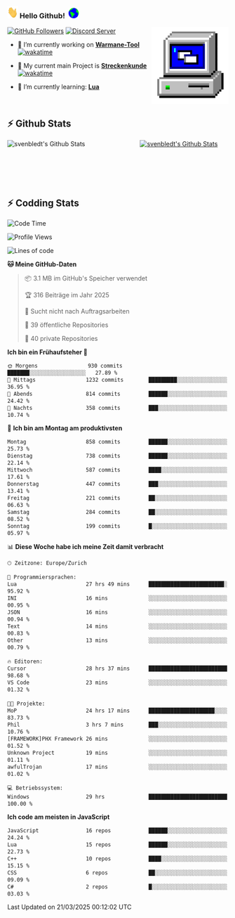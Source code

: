 ### <img src="https://github.com/svenbledt/svenbledt/blob/main/Assets/Hi.gif" height="28" width="24"> **Hello Github!** &nbsp;<img src="https://github.com/svenbledt/svenbledt/blob/main/Assets/Earth.gif" height="24" width="24">
[![GitHub Followers](https://img.shields.io/github/followers/svenbledt?label=Follow&style=flat-squaree&logo=github&labelColor=black&color=black&cacheSeconds=5)](https://github.com/svenbledt)
[![Discord Server](https://img.shields.io/discord/443405445831327754?style=flat-squeree&logo=discord&logoColor=white&label=Trojan%20Rotations%20Server&labelColor=black&color=gray&cacheSeconds=3650)](https://discord.gg/c6GZKjVhxw)
<img align="right" alt="PC GIF" src="https://github.com/svenbledt/svenbledt/blob/main/Assets/PC.gif" width="175" />

<p>

 - 🔭 I’m currently working on **[Warmane-Tool](https://github.com/svenbledt/Warmane-Bot)** [![wakatime](https://wakatime.com/badge/user/eb1cebc0-6a00-4f39-ab37-6770a4331515/project/b1c02622-6489-4920-898c-6e91c5bba727.svg)](https://wakatime.com/badge/user/eb1cebc0-6a00-4f39-ab37-6770a4331515/project/b1c02622-6489-4920-898c-6e91c5bba727)
 - 🔭 My current main Project is **[Streckenkunde](https://github.com/Streckenkunde)** [![wakatime](https://wakatime.com/badge/user/eb1cebc0-6a00-4f39-ab37-6770a4331515/project/8c10f4f0-0d09-4e0e-b526-eec4de9936b6.svg)](https://wakatime.com/badge/user/eb1cebc0-6a00-4f39-ab37-6770a4331515/project/8c10f4f0-0d09-4e0e-b526-eec4de9936b6)

 - 🌱 I’m currently learning: **[Lua](https://www.lua.org/)**
 
</p>

<br>

## :zap: Github Stats

<a href="https://github.com/svenbledt">
  <img align="left" src="https://github-readme-stats.vercel.app/api?username=svenbledt&show_icons=true&title_color=c9d1d9&icon_color=58a6da&text_color=c9d1d9&bg_color=0d1117&hide=issues" alt="svenbledt's Github Stats" width="60%">
 </a>
 <a href="https://github.com/svenbledt">
 <img src="https://github-readme-stats.vercel.app/api/top-langs/?username=svenbledt&show_icons=true&title_color=c9d1d9&icon_color=58a6da&text_color=c9d1d9&bg_color=0d1117" alt="svenbledt's Github Stats" width="35%">
 </a>

<br> <br> <br> <br> 
## :zap: Codding Stats

<!--START_SECTION:waka-->
![Code Time](http://img.shields.io/badge/Code%20Time-594%20hrs%2034%20mins-blue)

![Profile Views](http://img.shields.io/badge/Profilansichten-2-blue)

![Lines of code](https://img.shields.io/badge/Seit%20Hallo%20Welt%20habe%20ich%20geschrieben-29.3%20million%20Codezeilen-blue)

**🐱 Meine GitHub-Daten** 

> 📦 3.1 MB im GitHub's Speicher verwendet 
 > 
> 🏆 316 Beiträge im Jahr 2025
 > 
> 🚫 Sucht nicht nach Auftragsarbeiten
 > 
> 📜 39 öffentliche Repositories 
 > 
> 🔑 40 private Repositories 
 > 
**Ich bin ein Frühaufsteher 🐤** 

```text
🌞 Morgens                930 commits         ███████░░░░░░░░░░░░░░░░░░   27.89 % 
🌆 Mittags                1232 commits        █████████░░░░░░░░░░░░░░░░   36.95 % 
🌃 Abends                 814 commits         ██████░░░░░░░░░░░░░░░░░░░   24.42 % 
🌙 Nachts                 358 commits         ███░░░░░░░░░░░░░░░░░░░░░░   10.74 % 
```
📅 **Ich bin am Montag am produktivsten** 

```text
Montag                   858 commits         ██████░░░░░░░░░░░░░░░░░░░   25.73 % 
Dienstag                 738 commits         ██████░░░░░░░░░░░░░░░░░░░   22.14 % 
Mittwoch                 587 commits         ████░░░░░░░░░░░░░░░░░░░░░   17.61 % 
Donnerstag               447 commits         ███░░░░░░░░░░░░░░░░░░░░░░   13.41 % 
Freitag                  221 commits         ██░░░░░░░░░░░░░░░░░░░░░░░   06.63 % 
Samstag                  284 commits         ██░░░░░░░░░░░░░░░░░░░░░░░   08.52 % 
Sonntag                  199 commits         █░░░░░░░░░░░░░░░░░░░░░░░░   05.97 % 
```


📊 **Diese Woche habe ich meine Zeit damit verbracht** 

```text
🕑︎ Zeitzone: Europe/Zurich

💬 Programmiersprachen: 
Lua                      27 hrs 49 mins      ████████████████████████░   95.92 % 
INI                      16 mins             ░░░░░░░░░░░░░░░░░░░░░░░░░   00.95 % 
JSON                     16 mins             ░░░░░░░░░░░░░░░░░░░░░░░░░   00.94 % 
Text                     14 mins             ░░░░░░░░░░░░░░░░░░░░░░░░░   00.83 % 
Other                    13 mins             ░░░░░░░░░░░░░░░░░░░░░░░░░   00.79 % 

🔥 Editoren: 
Cursor                   28 hrs 37 mins      █████████████████████████   98.68 % 
VS Code                  23 mins             ░░░░░░░░░░░░░░░░░░░░░░░░░   01.32 % 

🐱‍💻 Projekte: 
MoP                      24 hrs 17 mins      █████████████████████░░░░   83.73 % 
Phil                     3 hrs 7 mins        ███░░░░░░░░░░░░░░░░░░░░░░   10.76 % 
[FRAMEWORK]PHX Framework 26 mins             ░░░░░░░░░░░░░░░░░░░░░░░░░   01.52 % 
Unknown Project          19 mins             ░░░░░░░░░░░░░░░░░░░░░░░░░   01.11 % 
awfulTrojan              17 mins             ░░░░░░░░░░░░░░░░░░░░░░░░░   01.02 % 

💻 Betriebssystem: 
Windows                  29 hrs              █████████████████████████   100.00 % 
```

**Ich code am meisten in JavaScript** 

```text
JavaScript               16 repos            ██████░░░░░░░░░░░░░░░░░░░   24.24 % 
Lua                      15 repos            ██████░░░░░░░░░░░░░░░░░░░   22.73 % 
C++                      10 repos            ████░░░░░░░░░░░░░░░░░░░░░   15.15 % 
CSS                      6 repos             ██░░░░░░░░░░░░░░░░░░░░░░░   09.09 % 
C#                       2 repos             █░░░░░░░░░░░░░░░░░░░░░░░░   03.03 % 
```




 Last Updated on 21/03/2025 00:12:02 UTC
<!--END_SECTION:waka-->
